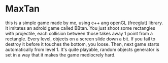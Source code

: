 # MaxTan
this is a simple game made by me, using c++ ang openGL (freeglut) library.
It imitates an adroid game called BBtan. You just shoot some rectangles with projectile, each collision between those takes away 1 point from a rectangle. Every level, objects on a screen slide down a bit. If you fail to destroy it before it touches the bottom, you loose. Then, next game starts automatically from level 1. It's quite playable, random objects generator is set in a way that it makes the game mediocrely hard.
